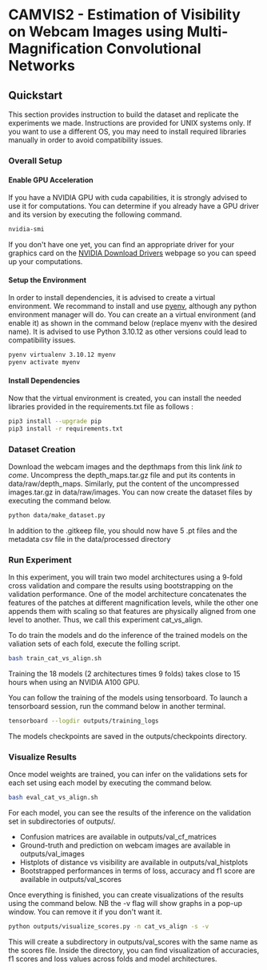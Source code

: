 # CAMVIS2 - Estimation of Visibility on Webcam Images using Multi-Magnification Convolutional Networks

## Quickstart
This section provides instruction to build the dataset and replicate the experiments we made. Instructions are provided for UNIX systems only. If you want to use a different OS, you may need to install required libraries manually in order to avoid compatibility issues.
### Overall Setup

#### Enable GPU Acceleration
If you have a NVIDIA GPU with cuda capabilities, it is strongly advised to use it for computations.
You can determine if you already have a GPU driver and its version by executing the following command.
```bash
nvidia-smi
```
If you don't have one yet, you can find an appropriate driver for your graphics card on the [NVIDIA Download Drivers](https://www.nvidia.com/Download/index.aspx?lang=en-us) webpage so you can speed up your computations.

#### Setup the Environment
In order to install dependencies, it is advised to create a virtual environment. We recommand to install and use [pyenv](https://github.com/pyenv/pyenv), although any python environment manager will do.
You can create an a virtual environment (and enable it) as shown in the command below (replace myenv with the desired name). 
It is advised to use Python 3.10.12 as other versions could lead to compatibility issues. 
```bash
pyenv virtualenv 3.10.12 myenv
pyenv activate myenv
```

#### Install Dependencies
Now that the virtual environment is created, you can install the needed libraries provided in the requirements.txt file as follows : 
```bash
pip3 install --upgrade pip
pip3 install -r requirements.txt
```

### Dataset Creation
Download the webcam images and the depthmaps from this link *link to come*. 
Uncompress the depth_maps.tar.gz file and put its contents in data/raw/depth_maps. 
Similarly, put the content of the uncompressed images.tar.gz in data/raw/images. 
You can now create the dataset files by executing the command below.
```bash
python data/make_dataset.py
```
In addition to the .gitkeep file, you should now have 5 .pt files and the metadata csv file in the data/processed directory

### Run Experiment
In this experiment, you will train two model architectures using a 9-fold cross validation and compare the results using bootstrapping on the validation performance. One of the model architecture concatenates the features of the patches at different magnification levels, while the other one appends them with scaling so that features are physically aligned from one level to another. Thus, we call this experiment cat_vs_align.

To do train the models and do the inference of the trained models on the valiation sets of each fold, execute the folling script.
```bash
bash train_cat_vs_align.sh
```
Training the 18 models (2 architectures times 9 folds) takes close to 15 hours when using an NVIDIA A100 GPU. 

You can follow the training of the models using tensorboard. To launch a tensorboard session, run the command below in another terminal.
```bash
tensorboard --logdir outputs/training_logs
```

The models checkpoints are saved in the outputs/checkpoints directory.


### Visualize Results
Once model weights are trained, you can infer on the validations sets for each set using each model by executing the command below.
```bash
bash eval_cat_vs_align.sh
```
For each model, you can see the results of the inference on the validation set in subdirectories of outputs/. 
+ Confusion matrices are available in outputs/val_cf_matrices
+ Ground-truth and prediction on webcam images are available in outputs/val_images
+ Histplots of distance vs visibility are available in outputs/val_histplots
+ Bootstrapped performances in terms of loss, accuracy and f1 score are available in outputs/val_scores

Once everything is finished, you can create visualizations of the results using the command below. NB the -v flag will show graphs in a pop-up window. You can remove it if you don't want it.

```bash
python outputs/visualize_scores.py -n cat_vs_align -s -v
```
This will create a subdirectory in outputs/val_scores with the same name as the scores file. Inside the directory, you can find visualization of accuracies, f1 scores and loss values across folds and model architectures.